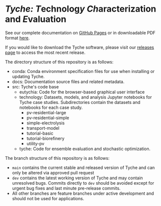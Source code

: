 *Tyche:* *T*echnolog*y* *Ch*aracterization and *E*valuation
===========================================================

See our complete documentation on [GitHub Pages](https://nrel.github.io/tyche-docs/) or in downloadable PDF format [here](https://github.com/NREL/tyche-docs/blob/main/Tyche.pdf).

If you would like to download the Tyche software, please visit our [releases page](https://github.com/NREL/tyche/releases) to access the most recent release.

The directory structure of this repository is as follows:

* conda: Conda environment specification files for use when installing or updating Tyche.
* docs: Documentation source files and related metadata.
* src: Tyche's code base
	* eutychia: Code for the browser-based graphical user interface
	* technology: Datasets, models, and analysis Jupyter notebooks for Tyche case studies. Subdirectories contain the datasets and notebooks for each case study.
		* pv-residential-large
		* pv-residential-simple
		* simple-electrolysis
		* transport-model
		* tutorial-basic
		* tutorial-biorefinery
		* utility-pv
	* tyche: Code for ensemble evaluation and stochastic optimization.
	
The branch structure of this repository is as follows:

* `main` contains the current stable and released version of Tyche and can only be altered via approved pull request
* `dev` contains the latest working version of Tyche and may contain unresolved bugs. Commits directly to `dev` should be avoided except for urgent bug fixes and last minute pre-release commits.
* All other branches are feature branches under active development and should not be used for applications.


